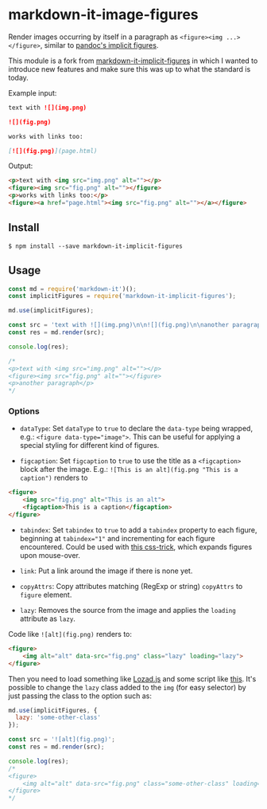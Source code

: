 # markdown-it-image-figures

Render images occurring by itself in a paragraph as `<figure><img ...></figure>`, similar to [pandoc's implicit figures](http://pandoc.org/README.html#images).

This module is a fork from [markdown-it-implicit-figures](https://github.com/arve0/markdown-it-implicit-figures) in which I wanted to introduce new features and make sure this was up to what the standard is today.

Example input:
```md
text with ![](img.png)

![](fig.png)

works with links too:

[![](fig.png)](page.html)
```

Output:
```html
<p>text with <img src="img.png" alt=""></p>
<figure><img src="fig.png" alt=""></figure>
<p>works with links too:</p>
<figure><a href="page.html"><img src="fig.png" alt=""></a></figure>
```


## Install

```
$ npm install --save markdown-it-implicit-figures
```

## Usage

```js
const md = require('markdown-it')();
const implicitFigures = require('markdown-it-implicit-figures');

md.use(implicitFigures);

const src = 'text with ![](img.png)\n\n![](fig.png)\n\nanother paragraph';
const res = md.render(src);

console.log(res);

/*
<p>text with <img src="img.png" alt=""></p>
<figure><img src="fig.png" alt=""></figure>
<p>another paragraph</p>
*/
```

### Options

- `dataType`: Set `dataType` to `true` to declare the `data-type` being wrapped,
  e.g.: `<figure data-type="image">`. This can be useful for applying a special
  styling for different kind of figures.

- `figcaption`: Set `figcaption` to `true` to use the title as a `<figcaption>` block after the image. E.g.: `![This is an alt](fig.png "This is a caption")` renders to

```html
<figure>
    <img src="fig.png" alt="This is an alt">
    <figcaption>This is a caption</figcaption>
</figure>
```

- `tabindex`: Set `tabindex` to `true` to add a `tabindex` property to each figure, beginning at `tabindex="1"` and incrementing for each figure encountered. Could be used with [this css-trick](https://css-tricks.com/expanding-images-html5/), which expands figures upon mouse-over.

- `link`: Put a link around the image if there is none yet.

- `copyAttrs`: Copy attributes matching (RegExp or string) `copyAttrs` to `figure` element.

- `lazy`: Removes the source from the image and applies the `loading` attribute as `lazy`.

Code like `![alt](fig.png)` renders to:

````html
<figure>
    <img alt="alt" data-src="fig.png" class="lazy" loading="lazy">
</figure>
````

Then you need to load something like [Lozad.js](https://github.com/ApoorvSaxena/lozad.js) and some script like [this](./lazy-example.js). It's possible to change the `lazy` class added to the `img` (for easy selector) by just passing the class to the option such as:

```js
md.use(implicitFigures, {
  lazy: 'some-other-class'
});

const src = '![alt](fig.png)';
const res = md.render(src);

console.log(res);
/*
<figure>
    <img alt="alt" data-src="fig.png" class="some-other-class" loading="lazy">
</figure>
*/
```
